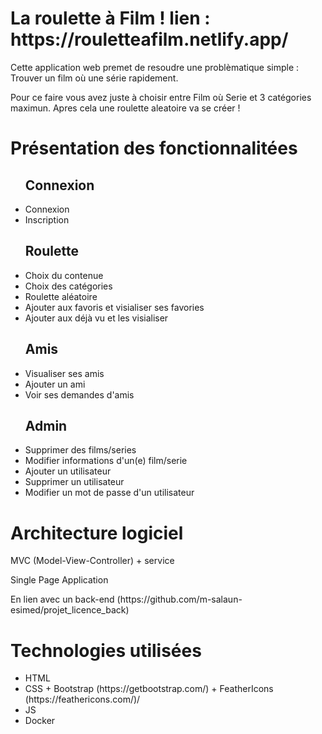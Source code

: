 <h1>La roulette à Film ! lien : https://rouletteafilm.netlify.app/</h1>

<p>Cette application web premet de resoudre une problèmatique simple :
Trouver un film où une série rapidement.

Pour ce faire vous avez juste à choisir entre Film où Serie et 3 catégories maximun.
Apres cela une roulette aleatoire va se créer !</p>
<h1>Présentation des fonctionnalitées</h1>
<ul>
  <h2>Connexion</h2>

  <li>Connexion</li>
<li>Inscription</li>
  <h2>Roulette</h2>

  <li>Choix du contenue</li>
<li>Choix des catégories</li>
<li>Roulette aléatoire</li>
<li>Ajouter aux favoris et visialiser ses favories</li>
<li>Ajouter aux déjà vu et les visialiser </li>
<h2>Amis</h2>
<li>Visualiser ses amis</li>
<li>Ajouter un ami</li>
<li>Voir ses demandes d'amis</li>
<h2>Admin</h2>
<li>Supprimer des films/series</li>
<li>Modifier informations d'un(e) film/serie</li>
<li>Ajouter un utilisateur</li>
<li>Supprimer un utilisateur</li>
<li>Modifier un mot de passe d'un utilisateur</li>

</ul>

<h1>Architecture logiciel</h1>
<p>MVC (Model-View-Controller) + service</p>
<p>Single Page Application</p>
<p>En lien avec un back-end (https://github.com/m-salaun-esimed/projet_licence_back)</p>

<h1>Technologies utilisées</h1>
<ul>
  <li>HTML</li>
  <li>CSS + Bootstrap (https://getbootstrap.com/) + FeatherIcons (https://feathericons.com/)/</li>
  <li>JS</li>
  <li>Docker</li>
</ul>


